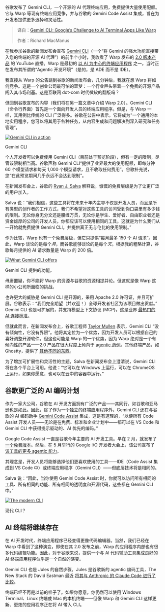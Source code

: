 
<!--
title: Gemini CLI：谷歌挑战 Warp 等 AI 终端应用
cover: https://cdn.thenewstack.io/media/2025/06/e00e7894-gemini_cli_hero_final.png
summary: 谷歌发布了 Gemini CLI，一个开源的 AI 代理终端应用，免费提供大量使用配额。它与 Warp 等现有终端应用竞争，并与谷歌的 Gemini Code Assist 集成，旨在为开发者提供更多选择和灵活性。
-->

谷歌发布了 Gemini CLI，一个开源的 AI 代理终端应用，免费提供大量使用配额。它与 Warp 等现有终端应用竞争，并与谷歌的 Gemini Code Assist 集成，旨在为开发者提供更多选择和灵活性。

> 译自：[Gemini CLI: Google’s Challenge to AI Terminal Apps Like Warp](https://thenewstack.io/gemini-cli-googles-challenge-to-ai-terminal-apps-like-warp/)
> 
> 作者：Richard MacManus

在我参加谷歌的新闻发布会宣布 [Gemini CLI](https://github.com/google-gemini/gemini-cli)（一个“将 Gemini 的强大功能直接带入您的终端的开源 AI 代理”）的前半个小时，我收看了 Warp 发布的 [2.0 版本产品](https://www.warp.dev/blog/reimagining-coding-agentic-development-environment) 的 YouTube 直播。Warp 是最初的 [以 AI 为中心的终端应用程序](https://thenewstack.io/warp-launches-ai-first-native-terminal-app-for-windows/) 之一，当时正在发布其所谓的“Agentic 开发环境”（是的，是 ADE 而不是 IDE）。

我直接从 Warp 的公告跳到谷歌的新闻发布会，几分钟后，我就在想 Warp 将如何竞争。这是一个创业公司最可怕的噩梦：一个行业巨头带着一个免费的开源产品闯入其市场利基。这是互联网 dot-com 时代微软的翻版吗？

但回到谷歌宣布的内容（我们将在另一篇文章中介绍 Warp 2.0）。Gemini CLI（命令行界面）首先是一个面向开发人员的终端应用程序。但是，与 Warp 一样，其用例比传统的 CLI 广泛得多。谷歌在公告中表示，它将成为“一个通用的本地实用程序，您可以将其用于各种任务，从内容生成和问题解决到深入研究和任务管理”。

[![Gemini CLI in action](https://cdn.thenewstack.io/media/2025/06/d8a71eab-gemini-cli-app.jpg)](https://cdn.thenewstack.io/media/2025/06/d8a71eab-gemini-cli-app.jpg)

Gemini CLI

个人开发者可以免费使用 Gemini CLI（目前处于预览阶段），但有一定的限制，尽管该限制相当高。谷歌声称 Gemini CLI“提供了业界最大的使用配额，即每分钟 60 个模型请求和每天 1,000 个模型请求，且不收取任何费用”。谷歌补充说，您“在此预览期间几乎永远不会达到限制”。

在新闻发布会上，谷歌的 [Ryan J. Salva](https://www.linkedin.com/in/ryanjsalva/) 解释说，慷慨的免费层级是为了让更广泛的用户加入。

Salva 说：“我们相信，这些工具将在未来十年内主导不仅是开发人员，而且是所有类型的创作者的工作方式，我们不希望对这些工具的访问受到你口袋里有多少钱的限制。无论你身无分文还是腰缠万贯，无论你是学生、爱好者、自由职业者还是资金雄厚的公司的开发人员，你都应该可以使用相同的工具。这就是为什么我们从一开始就免费提供 Gemini CLI，并提供真正无与伦比的使用限制。”

作为比较，Warp 也有一个免费层级，但它只提供“每月最多 150 个 AI 请求”。因此，Warp 谈论的是每个*月*，而谷歌能够谈论的是每个*天*。根据我的粗略计算，谷歌每月提供的 AI 请求数量是 Warp 的 200 倍。

[![What Gemini CLI offers](https://cdn.thenewstack.io/media/2025/06/0ef0fe11-gemini-cli-infographic.png)](https://cdn.thenewstack.io/media/2025/06/0ef0fe11-gemini-cli-infographic.png)

Gemini CLI 提供的功能。

毋庸置疑，你不能将 Warp 的资源与谷歌的资源相提并论。但这就是像 Warp 这样的小公司所面临的挑战。

也许更大的威胁是 Gemini CLI 是开源的，采用 Apache 2.0 许可证，并且可扩展。谷歌表示：“我们完全期望（并欢迎！）全球开发者社区为该项目做出贡献。” Gemini CLI 也是可扩展的，并支持模型上下文协议 (MCP)，这是业界 [最热门的 AI 连接标准](https://thenewstack.io/mcp-the-missing-link-between-ai-agents-and-apis/)。

但就此而言，在新闻发布会上，谷歌工程师 [Taylor Mullen](https://www.linkedin.com/in/ntaylormullen/) 表示，Gemini CLI “没有倾向性，它没有界限”。他将其定位为一个优势，因为开发人员可以根据自己的喜好调整开源软件。但这也可能是 Warp 的一个优势，因为 Warp 绝对是一个有倾向性的产品——2.0 产品在很大程度上倾向于 [agentic 范例](https://thenewstack.io/llama-stack-released-to-help-developers-build-agentic-apps/)。其他终端产品，如 Ghostty，提供了 [其他不同的东西](https://thenewstack.io/warp-vs-ghostty-which-terminal-app-meets-your-dev-needs/)。

为了增加可扩展性和灵活性的主题，Salva 在新闻发布会上澄清说，Gemini CLI 将在各个平台上可用。他说：“它可以在 Windows 上运行，可以在 ChromeOS 上运行，如果你愿意，也可以在云中的容器中运行。”

## 谷歌更广泛的 AI 编码计划

作为一家大公司，谷歌在 AI 开发方面拥有广泛的产品——其同行，如谷歌和亚马逊也是如此。因此，除了作为一个独立的终端应用程序外，Gemini CLI 还在与谷歌的 AI 编码助手 [Gemini Code Assist](https://thenewstack.io/inside-gemini-code-assist-googles-copilot-alternative/) 集成，这是有道理的，“以便所有 Code Assist 开发人员——无论是在免费、标准和企业计划中——都可以在 VS Code 和 Gemini CLI 中获得提示驱动的、AI 优先的编码。”

Google Code Assist 一直是谷歌今年主要的 AI 开发工具。早在 2 月，就发布了 [一个免费版本](https://thenewstack.io/google-ai-coding-tool-now-free-with-90x-copilots-output/)。然后，在 5 月举行的 Google I/O 开发者大会上，该公司宣布了 [该工具的更多 agentic 能力](https://thenewstack.io/inside-gemini-code-assist-googles-copilot-alternative/)。

其理念是，开发人员将能够选择他们更喜欢使用的工具——IDE（Code Assist 集成到 VS Code 中）或终端应用程序（Gemini CLI）——但底层技术将是相同的。

Salva 说：“因此，当你使用 Gemini Code Assist 时，你就可以访问所有相同的工具、所有相同的功能、所有相同的透明度和开源代码，这些都在 Gemini CLI 中。”

[![The modern CLI](https://cdn.thenewstack.io/media/2025/06/ab73b510-gemini-cli-2.jpg)](https://cdn.thenewstack.io/media/2025/06/ab73b510-gemini-cli-2.jpg)

现代 CLI？

## AI 终端将继续存在

在 AI 开发时代，终端应用程序已经变得更像代码编辑器。当然，我们已经在 Warp 中看到了这种演变，即使在其 2.0 发布之前，Warp 的应用程序内部也有很多代码编辑功能。因此，对于谷歌来说，提供一个与 AI 代码辅助工具集成良好的 AI 终端应用程序似乎是一个自然的演变。

Gemini CLI 也是 Jules 的自然步骤，Jules 是谷歌新的 agentic 编码工具，The New Stack 的 David Eastman 最近 [将其与 Anthropic 的 Claude Code 进行了比较](https://thenewstack.io/agentic-coding-how-googles-jules-compares-to-claude-code/)。

终端已经不再是以前的样子了。如果你愿意，你仍然可以使用 Windows Terminal、Linux 终端或 Mac 的本机终端——但像 Warp 和 Gemini CLI 这样更新、更炫的应用程序正在将 AI 带入 CLI。